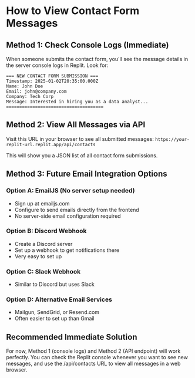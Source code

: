 # How to View Contact Form Messages

## Method 1: Check Console Logs (Immediate)
When someone submits the contact form, you'll see the message details in the server console logs in Replit. Look for:
```
=== NEW CONTACT FORM SUBMISSION ===
Timestamp: 2025-01-02T20:35:00.000Z
Name: John Doe
Email: john@company.com
Company: Tech Corp
Message: Interested in hiring you as a data analyst...
=====================================
```

## Method 2: View All Messages via API
Visit this URL in your browser to see all submitted messages:
`https://your-replit-url.replit.app/api/contacts`

This will show you a JSON list of all contact form submissions.

## Method 3: Future Email Integration Options

### Option A: EmailJS (No server setup needed)
- Sign up at emailjs.com
- Configure to send emails directly from the frontend
- No server-side email configuration required

### Option B: Discord Webhook
- Create a Discord server
- Set up a webhook to get notifications there
- Very easy to set up

### Option C: Slack Webhook
- Similar to Discord but uses Slack

### Option D: Alternative Email Services
- Mailgun, SendGrid, or Resend.com
- Often easier to set up than Gmail

## Recommended Immediate Solution
For now, Method 1 (console logs) and Method 2 (API endpoint) will work perfectly. You can check the Replit console whenever you want to see new messages, and use the /api/contacts URL to view all messages in a web browser.